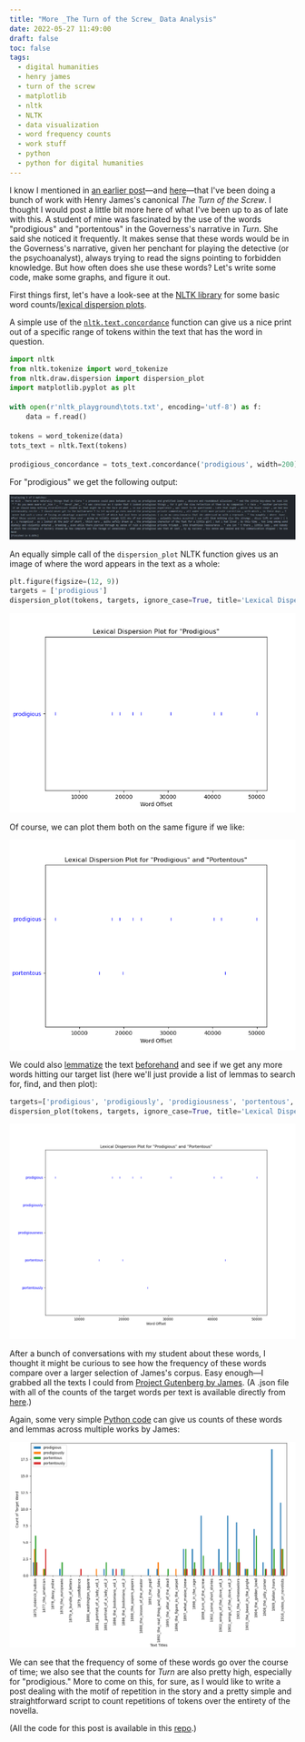 ```yaml
---
title: "More _The Turn of the Screw_ Data Analysis"
date: 2022-05-27 11:49:00
draft: false
toc: false
tags:
  - digital humanities
  - henry james
  - turn of the screw
  - matplotlib
  - nltk
  - NLTK 
  - data visualization
  - word frequency counts
  - work stuff
  - python
  - python for digital humanities
---
```

  
I know I mentioned in [an earlier post](https://kspicer80.github.io/posts/2022-04-20-tei-encoding-with-henry-james_11/)—and [here](https://kspicer80.github.io/posts/2022-05-15-more-tots-hmtl-testing_introductory_post_12/)—that I've been doing a bunch of work with Henry James's canonical _The Turn of the Screw_. I thought I would post a little bit more here of what I've been up to as of late with this. A student of mine was fascinated by the use of the words "prodigious" and "portentous" in the Governess's narrative in _Turn_. She said she noticed it frequently. It makes sense that these words would be in the Governess's narrative, given her penchant for playing the detective (or the psychoanalyst), always trying to read the signs pointing to forbidden knowledge. But how often does she use these words? Let's write some code, make some graphs, and figure it out.

First things first, let's have a look-see at the [NLTK library](https://www.nltk.org/) for some basic word counts/[lexical dispersion plots](https://www.nltk.org/api/nltk.draw.dispersion.html#module-nltk.draw.dispersion). 

A simple use of the [```nltk.text.concordance```](https://www.nltk.org/howto/concordance.html)  function can give us a nice print out of a specific range of tokens within the text that has the word in question.

``` python
import nltk
from nltk.tokenize import word_tokenize
from nltk.draw.dispersion import dispersion_plot
import matplotlib.pyplot as plt

with open(r'nltk_playground\tots.txt', encoding='utf-8') as f:
    data = f.read()

tokens = word_tokenize(data)
tots_text = nltk.Text(tokens)
    
prodigious_concordance = tots_text.concordance('prodigious', width=200)
```

For "prodigious" we get the following output:

![Concordance output for "prodigious"](/images/imgforblogposts/post_16/concordance_for_prodigious.png)

An equally simple call of the ```dispersion_plot``` NLTK function gives us an image of where the word appears in the text as a whole:

``` python
plt.figure(figsize=(12, 9))
targets = ['prodigious']
dispersion_plot(tokens, targets, ignore_case=True, title='Lexical Dispersion Plot for "Prodigious"')
```

![Lexical Dispersion Plot for "Prodigious"](/images/imgforblogposts/post_16/lexical_dispersion_plot_for_prodigious.png)

Of course, we can plot them both on the same figure if we like:

![Lexical Dispersion Plot for "Prodigious" and "Portentous"](/images/imgforblogposts/post_16/lexical_dispersion_plot_for_prodigious_and_portentous.png)

We could also [lemmatize](https://en.wikipedia.org/wiki/Lemmatisation) the text [beforehand](https://www.nltk.org/_modules/nltk/stem/wordnet.html) and see if we get any more words hitting our target list (here we'll just provide a list of lemmas to search for, find, and then plot):

``` python 
targets=['prodigious', 'prodigiously', 'prodigiousness', 'portentous', 'portentously']
dispersion_plot(tokens, targets, ignore_case=True, title='Lexical Dispersion Plot of Lemmas for "Prodigious" and "Portentous"')
``` 

![Lemma Lexical Dispersion Plot](/images/imgforblogposts/post_16/lemma_lexical_dispersion_plot.png)

After a bunch of conversations with my student about these words, I thought it might be curious to see how the frequency of these words compare over a larger selection of James's corpus. Easy enough—I grabbed all the texts I could from [Project Gutenberg by James](https://www.gutenberg.org/ebooks/author/113). (A .json file with all of the counts of the target words per text is available directly from [here](https://github.com/kspicer80/henry_james/blob/main/makenzies_target_word_counts.json).)

Again, some very simple [Python code](https://github.com/kspicer80/henry_james/blob/main/prodigious_and_portentous_counts.py) can give us counts of these words and lemmas across multiple works by James:

![Counts across James's Corpus](/images/imgforblogposts/post_16/prodigious_and_portentous_counts_across_james_corpus.png)

We can see that the frequency of some of these words go over the course of time; we also see that the counts for _Turn_ are also pretty high, especially for "prodigious." More to come on this, for sure, as I would like to write a post dealing with the motif of repetition in the story and a pretty simple and straightforward script to count repetitions of tokens over the entirety of the novella.

(All the code for this post is available in this [repo](https://github.com/kspicer80/henry_james).)












